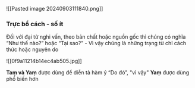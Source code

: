 ![[Pasted image 20240903111840.png]]
### Trực bổ cách - số ít 
Đối với đại từ nghi vấn, theo bản chất hoặc nguồn gốc thì chúng có nghĩa “Như thế nào?” hoặc “Tại sao?” - Vì vậy chúng là những trạng từ chỉ cách thức hoặc nguyên do

![[0f9a11214b14ec4ab505.jpg]]

**Taṃ và Yaṃ** được dùng để diễn tả hàm ý “Do đó”, "vì vậy"
**Yaṃ** được dùng phổ biến hơn